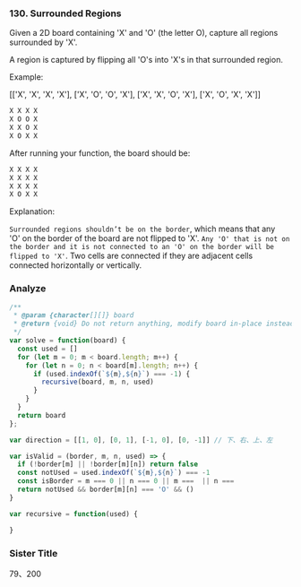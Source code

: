 ### 130. Surrounded Regions

Given a 2D board containing 'X' and 'O' (the letter O), capture all regions surrounded by 'X'.

A region is captured by flipping all 'O's into 'X's in that surrounded region.

Example:

[['X', 'X', 'X', 'X'], ['X', 'O', 'O', 'X'], ['X', 'X', 'O', 'X'], ['X', 'O', 'X', 'X']]

```js
X X X X
X O O X
X X O X
X O X X
```

After running your function, the board should be:

```js
X X X X
X X X X
X X X X
X O X X
```

Explanation:

`Surrounded regions shouldn’t be on the border`, which means that any 'O' on the border of the board are not flipped to 'X'. `Any 'O' that is not on the border and it is not connected to an 'O' on the border will be flipped to 'X'`. Two cells are connected if they are adjacent cells connected horizontally or vertically.

### Analyze

```js
/**
 * @param {character[][]} board
 * @return {void} Do not return anything, modify board in-place instead.
 */
var solve = function(board) {
  const used = []
  for (let m = 0; m < board.length; m++) {
    for (let n = 0; n < board[m].length; n++) {
      if (used.indexOf(`${m},${n}`) === -1) {
        recursive(board, m, n, used)
      }
    }
  }
  return board
};

var direction = [[1, 0], [0, 1], [-1, 0], [0, -1]] // 下、右、上、左

var isValid = (border, m, n, used) => {
  if (!border[m] || !border[m][n]) return false
  const notUsed = used.indexOf(`${m},${n}`) === -1
  const isBorder = m === 0 || n === 0 || m ===  || n ===
  return notUsed && border[m][n] === 'O' && ()
}

var recursive = function(used) {

}
```

### Sister Title

79、200
